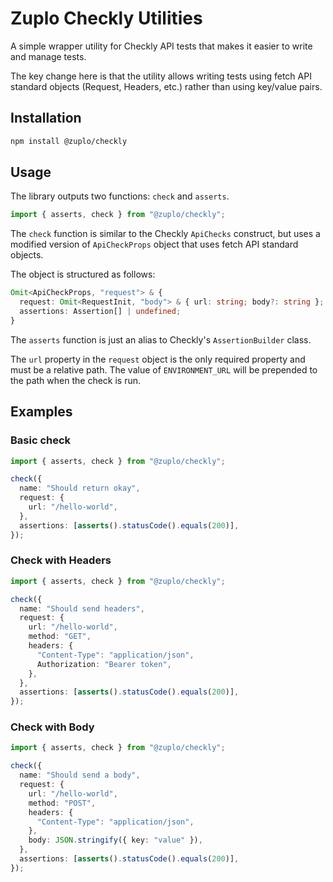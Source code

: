 # Zuplo Checkly Utilities

A simple wrapper utility for Checkly API tests that makes it easier to write and manage tests.

The key change here is that the utility allows writing tests using fetch API standard objects (Request, Headers, etc.) rather than using key/value pairs.

## Installation

```bash
npm install @zuplo/checkly
```

## Usage

The library outputs two functions: `check` and `asserts`.

```typescript
import { asserts, check } from "@zuplo/checkly";
```

The `check` function is similar to the Checkly `ApiChecks` construct, but uses a modified version of `ApiCheckProps` object that uses fetch API standard objects.

The object is structured as follows:

```typescript
Omit<ApiCheckProps, "request"> & {
  request: Omit<RequestInit, "body"> & { url: string; body?: string };
  assertions: Assertion[] | undefined;
}
```

The `asserts` function is just an alias to Checkly's `AssertionBuilder` class.

The `url` property in the `request` object is the only required property and must be a relative path. The value of `ENVIRONMENT_URL` will be prepended to the path when the check is run.

## Examples

### Basic check

```typescript
import { asserts, check } from "@zuplo/checkly";

check({
  name: "Should return okay",
  request: {
    url: "/hello-world",
  },
  assertions: [asserts().statusCode().equals(200)],
});
```

### Check with Headers

```typescript
import { asserts, check } from "@zuplo/checkly";

check({
  name: "Should send headers",
  request: {
    url: "/hello-world",
    method: "GET",
    headers: {
      "Content-Type": "application/json",
      Authorization: "Bearer token",
    },
  },
  assertions: [asserts().statusCode().equals(200)],
});
```

### Check with Body

```typescript
import { asserts, check } from "@zuplo/checkly";

check({
  name: "Should send a body",
  request: {
    url: "/hello-world",
    method: "POST",
    headers: {
      "Content-Type": "application/json",
    },
    body: JSON.stringify({ key: "value" }),
  },
  assertions: [asserts().statusCode().equals(200)],
});
```
